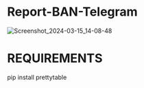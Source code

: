 # Report-BAN-Telegram

![Screenshot_2024-03-15_14-08-48](https://github.com/intestatarioerrato/Report-BAN-Telegram/assets/163549334/b80e51a1-a9ba-40fd-b5db-8276341415e6)

# REQUIREMENTS
pip install prettytable
